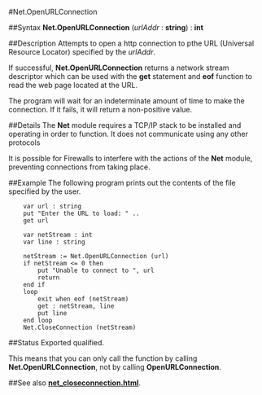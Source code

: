 
#Net.OpenURLConnection

##Syntax
**Net.OpenURLConnection** (_urlAddr_ : **string**) : **int**


##Description
Attempts to open a http connection to pthe URL (Universal Resource Locator) specified by the _urlAddr_.

If successful, **Net.OpenURLConnection** returns a network stream descriptor which can be used with the **get** statement and **eof** function to read the web page located at the URL.

The program will wait for an indeterminate amount of time to make the connection. If it fails, it will return a non-positive value.


##Details
The **Net** module requires a TCP/IP stack to be installed and operating in order to function. It does not communicate using any other protocols

It is possible for Firewalls to interfere with the actions of the **Net** module, preventing connections from taking place.


##Example
The following program prints out the contents of the file specified by the user.

        var url : string
        put "Enter the URL to load: " ..
        get url 
        
        var netStream : int
        var line : string
        
        netStream := Net.OpenURLConnection (url)
        if netStream <= 0 then
            put "Unable to connect to ", url
            return
        end if
        loop
            exit when eof (netStream)
            get : netStream, line
            put line
        end loop
        Net.CloseConnection (netStream)
##Status
Exported qualified.

This means that you can only call the function by calling **Net.OpenURLConnection**, not by calling **OpenURLConnection**.


##See also
**[net_closeconnection.html](Net.CloseConnection)**.

